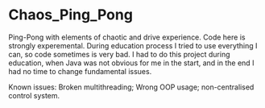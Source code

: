 # Chaos_Ping_Pong
Ping-Pong with elements of chaotic and drive experience.
Code here is strongly experemental. During education process I tried to use everything I can, so code sometimes is very bad.
I had to do this project during education, when Java was not obvious for me in the start, and in the end I had no time to change fundamental issues.

Known issues: Broken multithreading; Wrong OOP usage; non-centralised control system.
